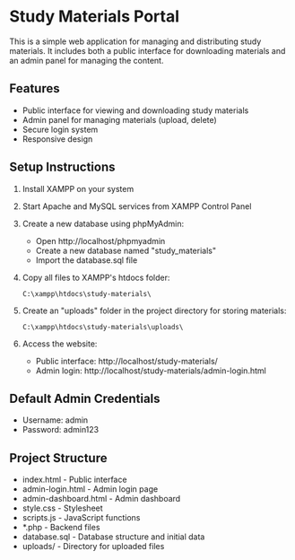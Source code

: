 # Study Materials Portal

This is a simple web application for managing and distributing study materials. It includes both a public interface for downloading materials and an admin panel for managing the content.

## Features

- Public interface for viewing and downloading study materials
- Admin panel for managing materials (upload, delete)
- Secure login system
- Responsive design

## Setup Instructions

1. Install XAMPP on your system
2. Start Apache and MySQL services from XAMPP Control Panel
3. Create a new database using phpMyAdmin:
   - Open http://localhost/phpmyadmin
   - Create a new database named "study_materials"
   - Import the database.sql file

4. Copy all files to XAMPP's htdocs folder:
   ```
   C:\xampp\htdocs\study-materials\
   ```

5. Create an "uploads" folder in the project directory for storing materials:
   ```
   C:\xampp\htdocs\study-materials\uploads\
   ```

6. Access the website:
   - Public interface: http://localhost/study-materials/
   - Admin login: http://localhost/study-materials/admin-login.html

## Default Admin Credentials
- Username: admin
- Password: admin123

## Project Structure
- index.html - Public interface
- admin-login.html - Admin login page
- admin-dashboard.html - Admin dashboard
- style.css - Stylesheet
- scripts.js - JavaScript functions
- *.php - Backend files
- database.sql - Database structure and initial data
- uploads/ - Directory for uploaded files